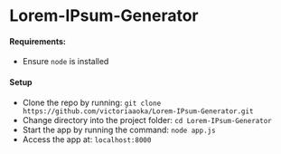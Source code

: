 # Lorem-IPsum-Generator

#### Requirements: 
- Ensure ```node``` is installed

#### Setup
- Clone the repo by running: ```git clone https://github.com/victoriaaoka/Lorem-IPsum-Generator.git```
- Change directory into the project folder: ```cd Lorem-IPsum-Generator```
- Start the app by running the command: ```node app.js```
- Access the app at: ```localhost:8000```

